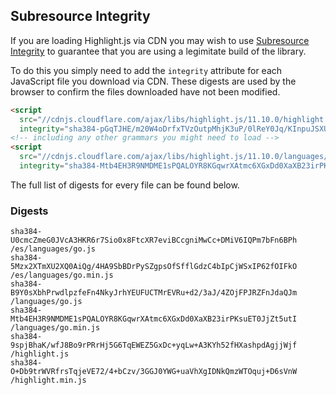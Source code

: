 ## Subresource Integrity

If you are loading Highlight.js via CDN you may wish to use [Subresource Integrity](https://developer.mozilla.org/en-US/docs/Web/Security/Subresource_Integrity) to guarantee that you are using a legimitate build of the library.

To do this you simply need to add the `integrity` attribute for each JavaScript file you download via CDN. These digests are used by the browser to confirm the files downloaded have not been modified.

```html
<script
  src="//cdnjs.cloudflare.com/ajax/libs/highlight.js/11.10.0/highlight.min.js"
  integrity="sha384-pGqTJHE/m20W4oDrfxTVzOutpMhjK3uP/0lReY0Jq/KInpuJSXUnk4WAYbciCLqT"></script>
<!-- including any other grammars you might need to load -->
<script
  src="//cdnjs.cloudflare.com/ajax/libs/highlight.js/11.10.0/languages/go.min.js"
  integrity="sha384-Mtb4EH3R9NMDME1sPQALOYR8KGqwrXAtmc6XGxDd0XaXB23irPKsuET0JjZt5utI"></script>
```

The full list of digests for every file can be found below.

### Digests

```
sha384-U0cmcZmeG0JVcA3HKR6r7Sio0x8FtcXR7eviBCcgniMwCc+DMiV6IQPm7bFn6BPh /es/languages/go.js
sha384-5Mzx2XTmXU2XQ0AiQg/4HA9SbBDrPySZgpsOfSfflGdzC4bIpCjWSxIP62fOIFkO /es/languages/go.min.js
sha384-B9Y0sXbhPrwdlpzfeFn4NkyJrhYEUFUCTMrEVRu+d2/3aJ/4ZOjFPJRZFnJdaQJm /languages/go.js
sha384-Mtb4EH3R9NMDME1sPQALOYR8KGqwrXAtmc6XGxDd0XaXB23irPKsuET0JjZt5utI /languages/go.min.js
sha384-9spjBhaK/wfJ8Bo9rPRrHj5G6TqEWEZ5GxDc+yqLw+A3KYh52fHXashpdAgjjWjf /highlight.js
sha384-O+Db9trWVRfrsTqjeVE72/4+bCzv/3GGJ0YWG+uaVhXgIDNkQmzWTOquj+D6sVnW /highlight.min.js
```


